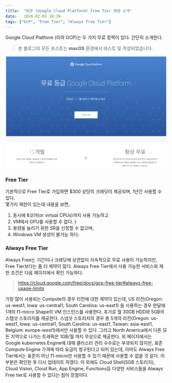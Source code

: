 ```yaml
---
title:  "GCP (Google Cloud Platform) Free Tier 계정 소개"
date:   2020-02-03 10:39
tags: ["GCP", "Free Tier", "Always Free Tier"]
---
```


Google Cloud Platform (이하 GCP)는 두 가지 무료 정책이 있다. 간단히 소개한다.

> 본 블로그의 모든 포스트는 **macOS** 환경에서 테스트 및 작성되었습니다.  

![](../assets/images/gcp-free-intro.png)

### Free Tier 
기본적으로 Free Tier로 가입하면 $300 상당의 크레딧이 제공되며, 1년간 사용할 수 있다.  
몇가지 제한이 있는데 내용을 보면,

1. 동시에 8코어(or virtual CPUs)까지 사용 가능하고
2. VM에서 GPU를 사용할 수 없다.ㅏ
3. 용량을 늘리기 위한 SR을 신청할 수 없으며,
4. Windows VM 생성이 불가능 하다.

### Always Free Tier
Always Free는 기간이나 크레딧에 상관없이 지속적으로 무료 사용이 가능하지만, Free Tier보다는 좀 더 제약이 많다. Always Free Tier에서 사용 가능한 서비스와 제한 조건은 다음 페이지에서 확인 가능하다.
> https://cloud.google.com/free/docs/gcp-free-tier#always-free-usage-limits

가장 많이 사용되는 Compute의 경우 리전에 대한 제약이 있는데, US 리전(Oregon: us-west1, Iowa: us-central1, South Carolina: us-east1) 을 사용하는 경우 한달에 1개의 f1-micro Shape의 VM 인스턴스를 사용한다. 추가로 월 30GB HDD와 5GB의 스탭샷 스토리지를 제공한다. 스냅샷 스토리지의 경우 총 5개의 리전(Oregon: us-west1, Iowa: us-central1, South Carolina: us-east1, Taiwan: asia-east1, Belgium: europe-west1)에서만 사용할 수 있다. 그리고 North America에서 다른 모든 지역으로 나가는 트래픽은 1GB/월 까지 무상으로 제공한다. 위 페이지에서는 Google kubernetes Engine에 대해 클러스터 관리 수수료는 부과되지 않지만, 표준 Compute Engine 가격에 따라 요금이 청구된다고 되어 있는데, 아마도 Always Free Tier에서는 표준이 아닌 f1-micro만 사용할 수 있기 때문에 사용할 수 없을 것 같다. 이 부분은 확인한 후 다시 업데이트 하겠다. 이 외에도 Cloud Shell(5GB 스토리지), Cloud Vision, Cloud Run, App Engine, Functions등 다양한 서비스들을 Always Free tier로 사용할 수 있다는 점이 장점이다.